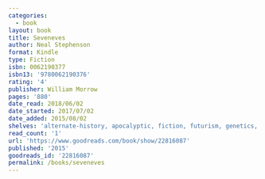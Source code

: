 ```yaml
---
categories:
  - book
layout: book
title: Seveneves
author: Neal Stephenson
format: Kindle
type: Fiction
isbn: 0062190377
isbn13: '9780062190376'
rating: '4'
publisher: William Morrow
pages: '880'
date_read: 2018/06/02
date_started: 2017/07/02
date_added: 2015/08/02
shelves: 'alternate-history, apocalyptic, fiction, futurism, genetics, sci-fi, space'
read_count: '1'
url: 'https://www.goodreads.com/book/show/22816087'
published: '2015'
goodreads_id: '22816087'
permalink: /books/seveneves
---
```



